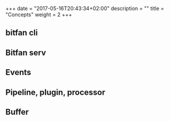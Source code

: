 +++
date = "2017-05-16T20:43:34+02:00"
description = ""
title = "Concepts"
weight = 2
+++

## bitfan cli
## Bitfan serv
## Events
## Pipeline, plugin, processor
## Buffer